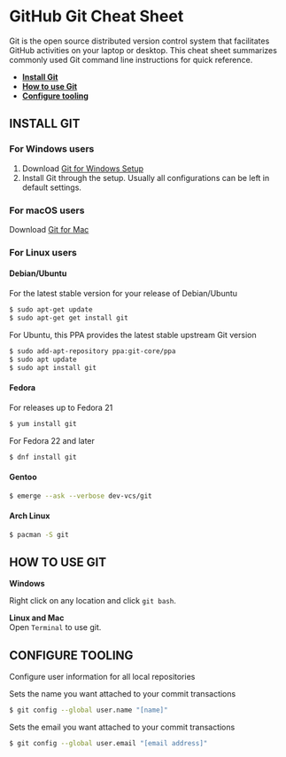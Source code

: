 # GitHub Git Cheat Sheet

Git  is  the  open  source  distributed  version  control  system  that  facilitates  GitHub  activities  on  your  laptop  or 
desktop. This cheat sheet summarizes commonly used Git command line instructions for quick reference.

- **[Install Git](#install-git)**<br>
- **[How to use Git](#how-to-use-git)**<br>
- **[Configure tooling](#configure-tooling)**<br>

## INSTALL GIT

### For Windows users

1. Download [Git for Windows Setup](https://git-scm.com/download/win)
2. Install Git through the setup. Usually all configurations can be left in default settings.

### For macOS users

Download [Git for Mac](https://git-scm.com/download/mac)

### For Linux users

#### Debian/Ubuntu

For the latest stable version for your release of Debian/Ubuntu

```bash
$ sudo apt-get update
$ sudo apt-get get install git
```

For Ubuntu, this PPA provides the latest stable upstream Git version
```bash
$ sudo add-apt-repository ppa:git-core/ppa
$ sudo apt update
$ sudo apt install git
```
#### Fedora

For releases up to Fedora 21
```bash 
$ yum install git
```

For Fedora 22 and later
 ```bash
$ dnf install git
```

#### Gentoo

```bash
$ emerge --ask --verbose dev-vcs/git
```

#### Arch Linux

```bash
$ pacman -S git
```

## HOW TO USE GIT

**Windows**<br>

Right click on any location and click `git bash`.

**Linux and Mac**<br>
Open `Terminal` to use git.

## CONFIGURE TOOLING

Configure user information for all local repositories<br>

Sets the name you want attached to your commit transactions
```bash
$ git config --global user.name "[name]"
```

Sets the email you want attached to your commit transactions
```bash
$ git config --global user.email "[email address]"
```

